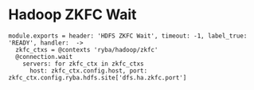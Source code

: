 
# Hadoop ZKFC Wait

    module.exports = header: 'HDFS ZKFC Wait', timeout: -1, label_true: 'READY', handler:  ->
      zkfc_ctxs = @contexts 'ryba/hadoop/zkfc'
      @connection.wait
        servers: for zkfc_ctx in zkfc_ctxs
          host: zkfc_ctx.config.host, port: zkfc_ctx.config.ryba.hdfs.site['dfs.ha.zkfc.port']
